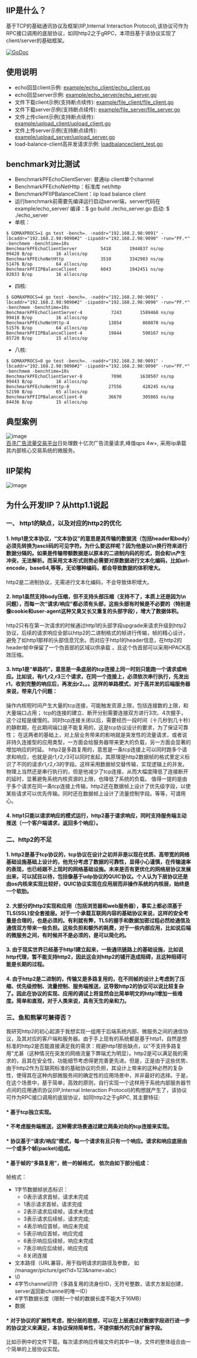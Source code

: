 ## IIP是什么？ 
基于TCP的基础通讯协议及框架(IIP,Internal Interaction Protocol),该协议可作为RPC接口调用的底层协议，如同http2之于gRPC，本项目基于该协议实现了client/server的基础框架。

[![GoDoc](https://godoc.org/github.com/truexf/iip?status.svg)](http://godoc.org/github.com/truexf/iip) 
## 使用说明
* echo回显client示例: [example/echo_client/echo_client.go](https://github.com/truexf/iip/blob/master/example/echo_client/echo_client.go)
* echo回显server示例: [example/echo_server/echo_server.go](https://github.com/truexf/iip/blob/master/example/echo_server/echo_server.go)
* 文件下载client示例(支持断点续传): [example/file_client/file_client.go](https://github.com/truexf/iip/blob/master/example/file_client/file_client.go)
* 文件下载server示例(支持断点续传): [example/file_server/file_server.go](https://github.com/truexf/iip/blob/master/example/file_server/file_server.go)
* 文件上传client示例(支持断点续传): [example/upload_client/upload_client.go](https://github.com/truexf/iip/blob/master/example/upload_client/upload_client.go)
* 文件上传server示例(支持断点续传): [example/upload_server/upload_server.go](https://github.com/truexf/iip/blob/master/example/upload_server/upload_server.go)
* load-balance-client高并发请求示例: [loadbalanceclient_test.go](https://github.com/truexf/iip/blob/master/loadbalanceclient_test.go)

## benchmark对比测试
* BenchmarkPFEchoClientServer: 普通iip client单个channel
* BenchmarkPFEchoNetHttp：标准库 net/http 
* BenchmarkPFIIPBalanceClient：iip load balance client  
* 运行benchmark前需要先编译运行启动server端，server代码在example/echo_server/  编译：$ go build ./echo_server.go  启动: $ ./echo_server
* 单核：
```
$ GOMAXPROCS=1 go test -bench=. -naddr="192.168.2.98:9091" -lbcaddr="192.168.2.98:9090#2" -iipaddr="192.168.2.98:9090" -run="PF.*" -benchmem -benchtime=10s
BenchmarkPFEchoClientServer 	    5418	   1944837 ns/op	   99428 B/op	      16 allocs/op
BenchmarkPFEchoNetHttp      	    3510	   3342903 ns/op	   51476 B/op	      64 allocs/op
BenchmarkPFIIPBalanceClient 	    6043	   1942451 ns/op	   92033 B/op	      16 allocs/op
```

* 四核:
```
$ GOMAXPROCS=4 go test -bench=. -naddr="192.168.2.98:9091" -lbcaddr="192.168.2.98:9090#2" -iipaddr="192.168.2.98:9090" -run="PF.*" -benchmem -benchtime=10s
BenchmarkPFEchoClientServer-4   	    7243	   1589468 ns/op	   99418 B/op	      16 allocs/op
BenchmarkPFEchoNetHttp-4        	   13854	    868070 ns/op	   51576 B/op	      64 allocs/op
BenchmarkPFIIPBalanceClient-4   	   19844	    590167 ns/op	   85720 B/op	      15 allocs/op
```

* 八核:
```
$ GOMAXPROCS=8 go test -bench=. -naddr="192.168.2.98:9091" -lbcaddr="192.168.2.98:9090#2" -iipaddr="192.168.2.98:9090" -run="PF.*" -benchmem -benchtime=10s
BenchmarkPFEchoClientServer-8   	    7090	   1630507 ns/op	   99443 B/op	      16 allocs/op
BenchmarkPFEchoNetHttp-8        	   27556	    428245 ns/op	   52198 B/op	      65 allocs/op
BenchmarkPFIIPBalanceClient-8   	   36670	    305865 ns/op	   84436 B/op	      15 allocs/op
```

## 典型案例 
 ![image](https://github.com/truexf/iip/blob/master/usedby/baixun.png)  
[百寻广告流量交易平台](https://www.bxadsite.com/)日处理数十亿次广告流量请求,峰值qps 4w+, 采用iip承载其内部核心交易系统的微服务。

## IIP架构 
 ![image](https://github.com/truexf/iip/blob/master/iip.jpg)

## 为什么开发IIP？从http1.1说起

### 一、 http1的缺点，以及对应的http2的优化

#### 1. http1是文本协议，“文本协议”的意思是其传输的数据流（包括header和body）必须先转换为ascii码的可见字符。为什么要这样呢？因为他是以\n换行符来进行数据分隔的。如果是传输带额数据是以原本的二进制内码的形式，则会和\n产生冲突，无法解析。而采用文本形式则势必需要对原数据进行文本化编码，比如url-encode，base64,等等，无论哪种编码，都会导致数据的体积增大。
http2是二进制协议，无需进行文本化编码，不会导致体积增大。


#### 2. http1虽然支持body压缩，但不支持头部压缩（支持不了，本质上还是因为\n问题），而每一次“请求/响应”都必须有头部，这些头部有时候是不必要的（特别是像cookie和user-agent这种又臭又长又重复的头部字段），增大了数据体积。
http2只有在第一次请求的时候通过http1的头部字段upgrade来请求升级到http2协议，后续的请求响应全部以http2的二进制格式的帧进行传输，帧的精心设计，避免了如http1那样的头部信息冗余。而对应于http1的header信息，在http2的header帧中保留了一个伪首部的区域以供承载 ，且这个伪首部可以采用HPACK高效压缩。

#### 3. http1是“单路的”，意思是一条底层的tcp连接上同一时刻只能跑一个请求或响应。比如说，有r1,r2,r3三个请求，在同一个连接上，必须依次串行执行，先发出r1，收到完整的响应后，再发出r2。。。这样的单路模式，对于高并发的后端服务器来说，带来几个问题：
操作内核短时间产生大量的tcp连接，可能触发资源上限，包括连接数的上限，和大量端口占用；
tcp的连接的建立、断开分别需要连接双方进行3次、4次握手，这个过程是缓慢的。同时tcp连接关闭以后，需要经历一段时间（十几秒到几十秒）的静默期，在此期间端口是不能复用的，这是tcp协议设计的要求，为了保证可靠性；
在这两者的基础上，对上层业务带来的影响就是突发性的流量请求，或者说非持久连接型的应用类型，一方面会给服务器带来更大的负载，另一方面会显著的增加响应的时延。
http2是多路复用的，意思是一条tcp连接上可以同时跑多个请求和响应，也就是说r1,r2,r3可以同时发起，其原理是http2数据帧的格式里定义标识了不同的请求r1,r2,r3的字段。这样采用数据帧交替传输，实现逻辑上的并发。物理上当然还是串行执行的，但是他减少了tcp连接，从而大幅度降低了连接断开的延时，显著避免系统内核资源的上限，也降低了系统的负载。
值得一提的是由于多个请求在同一条tcp连接上传输，http2还在数据帧上设计了优先级字段，以使某些请求可以优先传输。同时还在数据帧上设计了流量控制字段。等等，可谓用心。

#### 4. http1只能以请求响应的模式运行，http2基于请求响应，同时支持服务端主动推送（一个客户端请求，返回多个响应）。

### 二、http2的不足

#### 1. http2是基于tcp协议的，tcp协议在设计之初并非是以现在优质、高带宽的网络基础设施基础上设计的，他充分考虑了数据的可靠性，显得小心谨慎，在传输速率的表现，也已经跟不上现时的网络基础设施。未来是否有更优化的网络层协议发展出来，可以拭目以待，包括像基于udp协议的QUIC协议。个人认为下层协议还是由os内核来实现比较好，QUIC协议实现在应用层而非操作系统的内核层，始终是一个软肋。

#### 2. 大部分的http2实现和应用（包括浏览器和web服务器），事实上都必须基于TLS(SSL)安全套接层。对于一个承载互联网内容的基础协议来说，这样的安全考量是合理的，也是必须的。有利就有弊，TLS的握手和数据加密过程必然给通信及通信双方带来一些负担。这些负担和额外的耗费，对于一些内部应用，比如说后端的微服务之间，有时候并不是必须的，是可以简化的。

#### 3. 由于现实世界已经基于http1建立起来，一些通讯链路上的基础设施，比如说http代理，暂不能支持http2，因此这会对http2的铺开造成阻碍，且这种阻碍可能是长期的过程。

#### 4. 由于http2是二进制的，传输又是多路复用的，在不同帧的设计上考虑到了压缩、优先级控制、流量控制、服务端推送，这导致http2的协议可以说比较复杂了。因此在协议的实现、应用的调试上将显然会比简单明文的http1增加一些难度。简单和直观，对于人类来说，具有天生的亲和力。

### 三、鱼和熊掌可兼得否？
我研究http2的初心起源于我想实现一组用于后端系统内部、微服务之间的通信协议，及其对应的客户端和服务器。由于手上现有的系统都是基于http1，自然是想标准的http2是否能直接满足我的需求：规避http1那些缺点，以“不支持多路复用”尤甚（这种情况在突发的网络流量下弊端尤为明显）。http2是可以满足我的需求的，且其在安全性，功能细节考虑得更完善更先进。但是，正是由于这些优势、由于http2作为互联网标准的基础协议的负担，其设计上带来的这种必然的复杂性，使得其在这种内部微服务间的确定性的应用场景中，并非最好的选择。于是，在这个场景中，基于简单，高效的原则，自行实现一个这样用于系统内部服务器节点间的应用通讯协议(IIP,Internal Interaction Protocol)的构想就产生了，该协议可作为RPC接口调用的底层协议，如同http2之于gRPC, 其主要特征:
#### * 基于tcp独立实现。
#### * 不考虑服务端推送，这种需求场景通过建立两条对向的tcp连接来实现。
#### * 协议基于“请求/响应”模式，每一个请求有且只有一个响应。请求和响应底层由一个或多个帧(packet)组成。
#### * 基于帧的“多路复用”，统一的帧格式， 依次由如下部分组成：
帧格式：
* 1字节数据帧状态标识：
	* 0表示请求首帧，请求未完成
	* 1表示请求首帧，请求完成
	* 2表示请求后续帧，请求未完成
	* 3表示请求后续帧，请求完成;
	* 4表示响应首帧，响应未完成
	* 5表示响应首帧，响应完成
	* 6表示响应后续帧，响应未完成
	* 7表示响应后续帧，响应完成
	* 8关闭连接
* 文本路径（URL兼容，用于指明请求的路径及参数， 如 /manager/picture/get?id=123&name=abc）
* \0
* 4字节channel识符（多路复用的流身份ID，无符号整数，请求方发起创建，server返回新channel的唯一ID）
* 4字节数据长度（限制一个帧的数据长度不能大于16MB）
* 数据
#### * 对于协议的扩展性考虑，按分层的思想，可以在上层通过对数据字段进行进一步的协议定义来满足，本协议保持简单性，不提供额外的冗余扩展字段。
比如示例中的文件下载，每次请求响应传输文件的其中一块，文件的整体组合由一个简单的上层协议实现。







